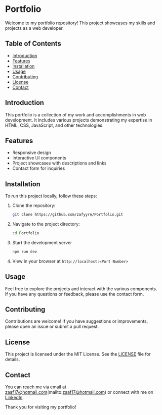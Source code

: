 # Portfolio

Welcome to my portfolio repository! This project showcases my skills and projects as a web developer.

## Table of Contents
- [Introduction](#introduction)
- [Features](#features)
- [Installation](#installation)
- [Usage](#usage)
- [Contributing](#contributing)
- [License](#license)
- [Contact](#contact)

## Introduction
This portfolio is a collection of my work and accomplishments in web development. It includes various projects demonstrating my expertise in HTML, CSS, JavaScript, and other technologies.

## Features
- Responsive design
- Interactive UI components
- Project showcases with descriptions and links
- Contact form for inquiries

## Installation
To run this project locally, follow these steps:
1. Clone the repository:
   ```bash
   git clone https://github.com/zafyyre/Portfolio.git
   ```
2. Navigate to the project directory:
   ```bash
   cd Portfolio
   ```
3. Start the development server
   ```bash
   npm run dev
   ```
4. View in your browser at `http://localhost:<Port Number>`

## Usage
Feel free to explore the projects and interact with the various components. If you have any questions or feedback, please use the contact form.

## Contributing
Contributions are welcome! If you have suggestions or improvements, please open an issue or submit a pull request.

## License
This project is licensed under the MIT License. See the [LICENSE](LICENSE) file for details.

## Contact
You can reach me via email at zaaf17@hotmail.com(mailto:zaaf17@hotmail.com) or connect with me on [LinkedIn](https://www.linkedin.com/in/zaafirali11).

Thank you for visiting my portfolio!
